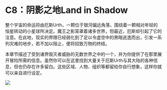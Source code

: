 # C8：阴影之地Land in Shadow

整个宇宙的命运将由厄斯Urth，一颗位于银河偏远角落，围绕着一颗相对年轻的恒星转动的小星球所决定。魔王之影笼罩着诸多世界，但最近，厄斯却引起了它的注意。在此地，现实的界限已经弱化到了足以令虚空中的黑暗逃逸而出，引发一系列灾难的地步，若不加以阻止，便将招致万物的终结。

本章节描述了受到诸界毁灭者威胁的无数世界之中的一个，并为你提供了在那里展开冒险所需的信息。虽然你可以在这里找到大量关于厄斯Urth与其大陆的各种信息，但也仍存在许多留白。这些区域、人物、组织等都留给你自行想象，这样你就可以亲自进行设定。

![](/茹尔地图.webp)
